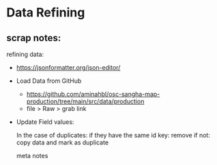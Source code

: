 # Data Refining

## scrap notes:
refining data: 

- https://jsonformatter.org/json-editor/
- Load Data from GitHub
    - https://github.com/aminahbl/osc-sangha-map-production/tree/main/src/data/production
    - file > Raw > grab link
- Update
    Field values: 

    In the case of duplicates: 
        if they have the same id key: remove
        if not: copy data and mark as duplicate 

    meta notes


